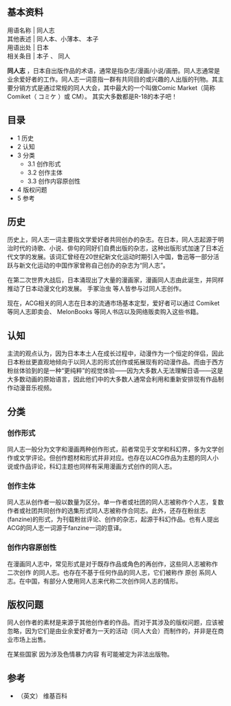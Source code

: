 **基本资料**  
---  
用语名称  |  同人志   
其他表述  |  同人本、小薄本、  本子   
用语出处  |  日本   
相关条目  |  本子  、  同人   
  
**同人志**
，日本自出版作品的术语，通常是指杂志/漫画/小说/画册。同人志通常是业余爱好者的工作。同人志一词意指一群有共同目的或兴趣的人出版的刊物。其主要分销方式是通过常规的同人大会，其中最大的一个叫做Comic
Market（简称Comiket（  コミケ  ）或 CM）。  其实大多数都是R-18的本子吧！

##  目录

  * 1  历史 
  * 2  认知 
  * 3  分类 
    * 3.1  创作形式 
    * 3.2  创作主体 
    * 3.3  创作内容原创性 
  * 4  版权问题 
  * 5  参考 

##  历史

历史上，同人志一词主要指文学爱好者共同创办的杂志。在日本，同人志起源于明治时代的诗歌、小说、俳句的同好们自费出版的杂志，这种出版形式加速了日本近代文学的发展。该词汇曾经在20世纪新文化运动时期引入中国，鲁迅等一部分活跃与新文化运动的中国作家曾称自己创办的杂志为“同人志”。

在第二次世界大战后，日本涌现出了大量的漫画家，漫画同人志由此诞生，并同样推动了日本动漫文化的发展。  手冢治虫  等人皆参与过同人志创作。

现在，ACG相关的同人志在日本的流通市场基本定型，爱好者可以通过  Comiket  等同人志即卖会、  MelonBooks
等同人书店以及网络贩卖购入这些书籍。

##  认知

主流的观点认为，因为日本本土人在成长过程中，动漫作为一个恒定的伴侣，因此日本粉丝更直观地倾向于以同人志的形式创作或拓展现有的动漫作品。而由于西方粉丝体验到的是一种“更纯粹”的视觉体验——因为大多数人无法理解日语——这是大多数动画的原始语言，因此他们中的大多数人通常会利用和重新安排现有作品制作动漫音乐视频。

##  分类

###  创作形式

同人志一般分为文字和漫画两种创作形式，前者常见于文学和科幻界，多为文学创作或文学评论。但创作题材和形式并非对应。也存在以ACG作品为主题的同人小说或作品评论，科幻主题也同样有采用漫画方式创作的同人志。

###  创作主体

同人志从创作者一般以数量为区分。单一作者或社团的同人志被称作个人志，复数作者或社团共同创作的选集形式同人志被称作合同志。此外，还存在粉丝志(fanzine)的形式，为刊载粉丝评论、创作的杂志，起源于科幻作品。也有人提出ACG的同人志一词源于fanzine一词的意译。

###  创作内容原创性

在漫画同人志中，常见形式是对于既存作品或角色的再创作，这些同人志被称作  二次创作  的同人志。也存在不基于任何作品的同人志，它们被称作  原创
系同人志。在中国，有部分人使用同人志来代称二次创作同人志的情形。

##  版权问题

同人创作者的素材是来源于其他创作者的作品。而对于其涉及的版权问题，应该被忽略，因为它们是由业余爱好者为一天的活动（同人大会）而制作的，并非是在商业市场上出售。

在某些国家  因为涉及色情暴力内容  有可能被定为非法出版物。

##  参考

  * （英文）  维基百科 

